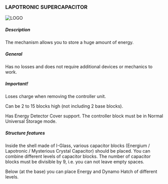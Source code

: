 ### LAPOTRONIC SUPERCAPACITOR

![LOGO](https://raw.githubusercontent.com/GT-IMPACT/impact-front/main/public/media/gregtech/LSC.png)

##### Description

The mechanism allows you to store a huge amount of energy.

##### General

Has no losses and does not require additional devices or mechanics to work.

##### Important!

Loses charge when removing the controller unit.


Can be 2 to 15 blocks high (not including 2 base blocks).


Has Energy Detector Cover support. The controller block must be in Normal Universal Storage mode.

##### Structure features

Inside the shell made of I-Glass, various capacitor blocks (Energium / Lapotronic / Mysterious Crystal Capacitor) should be placed. You can combine different levels of capacitor blocks. The number of capacitor blocks must be divisible by 9, i.e. you can not leave empty spaces.


Below (at the base) you can place Energy and Dynamo Hatch of different levels.

